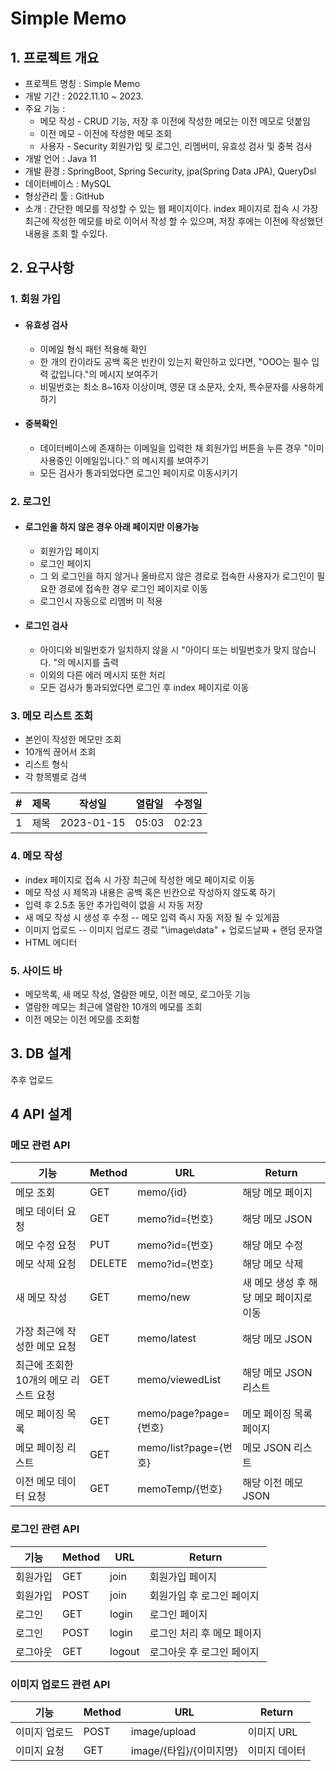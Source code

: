 # Simple Memo

## 1. 프로젝트 개요

- 프로젝트 명칭 : Simple Memo
- 개발 기간 : 2022.11.10 ~ 2023.
- 주요 기능 :
    - 메모 작성 - CRUD 기능, 저장 후 이전에 작성한 메모는 이전 메모로 덧붙임
    - 이전 메모 - 이전에 작성한 메모 조회
    - 사용자 - Security 회원가입 및 로그인, 리멤버미, 유효성 검사 및 중복 검사
- 개발 언어 : Java 11
- 개발 환경 : SpringBoot, Spring Security, jpa(Spring Data JPA), QueryDsl
- 데이터베이스 : MySQL
- 형상관리 툴 : GitHub
- 소개 : 간단한 메모를 작성할 수 있는 웹 페이지이다. index 페이지로 접속 시 가장 최근에 작성한 메모를 바로 이어서 작성 할 수 있으며, 저장 후에는 이전에 작성했던 내용을 조회 할 수있다. 

## 2. 요구사항

### 1. 회원 가입

-   #### 유효성 검사
    - 이메일 형식 패턴 적용해 확인
    - 한 개의 칸이라도 공백 혹은 빈칸이 있는지 확인하고 있다면, "OOO는 필수 입력 값입니다."의 메시지 보여주기
    - 비밀번호는 최소 8~16자 이상이며, 영문 대 소문자, 숫자, 특수문자를 사용하게 하기

-   #### 중복확인
    - 데이터베이스에 존재하는 이메일을 입력한 채 회원가입 버튼을 누른 경우 "이미 사용중인 이메일입니다." 의 메시지를 보여주기
    - 모든 검사가 통과되었다면 로그인 페이지로 이동시키기

### 2. 로그인

-   #### 로그인을 하지 않은 경우 아래 페이지만 이용가능

    - 회원가입 페이지
    - 로그인 페이지
    - 그 외 로그인을 하지 않거나 올바르지 않은 경로로 접속한 사용자가 로그인이 필요한 경로에 접속한 경우 로그인 페이지로 이동
    - 로그인시 자동으로 리멤버 미 적용

-   #### 로그인 검사 
    - 아이디와 비밀번호가 일치하지 않을 시 "아이디 또는 비밀번호가 맞지 않습니다. "의 메시지를 출력
    - 이외의 다른 에러 메시지 또한 처리
    - 모든 검사가 통과되었다면 로그인 후 index 페이지로 이동

### 3. 메모 리스트 조회

- 본인이 작성한 메모만 조회
- 10개씩 끊어서 조회
- 리스트 형식
- 각 항목별로 검색

|#|제목|작성일|열람일|수정일|
|-|----|-----|-----|-----|
|1|제목|2023-01-15|05:03|02:23|

### 4. 메모 작성

- index 페이지로 접속 시 가장 최근에 작성한 메모 페이지로 이동
- 메모 작성 시 제목과 내용은 공백 혹은 빈칸으로 작성하지 않도록 하기
- 입력 후 2.5초 동안 추가입력이 없을 시 자동 저장
- 새 메모 작성 시 생성 후 수정
-- 메모 입력 즉시 자동 저장 될 수 있게끔
- 이미지 업로드
-- 이미지 업로드 경로 "\image\data\" + 업로드날짜 + 랜덤 문자열
- HTML 에디터

### 5. 사이드 바
- 메모목록, 새 메모 작성, 열람한 메모, 이전 메모, 로그아웃 기능
- 열람한 메모는 최근에 열람한 10개의 메모를 조회
- 이전 메모는 이전 메모를 조회함

## 3. DB 설계

  추후 업로드 

## 4 API 설계

### 메모 관련 API
|기능|Method|URL|Return|
|---|------|----|-----|
|메모 조회|GET|memo/{id}|해당 메모 페이지
|메모 데이터 요청|GET|memo?id={번호}|해당 메모 JSON
|메모 수정 요청|PUT|memo?id={번호}|해당 메모 수정
|메모 삭제 요청|DELETE|memo?id={번호}|해당 메모 삭제
|새 메모 작성|GET|memo/new|새 메모 생성 후 해당 메모 페이지로 이동
|가장 최근에 작성한 메모 요청|GET|memo/latest|해당 메모 JSON
|최근에 조회한 10개의 메모 리스트 요청|GET|memo/viewedList|해당 메모 JSON 리스트
|메모 페이징 목록|GET|memo/page?page={번호}|메모 페이징 목록 페이지
|메모 페이징 리스트|GET|memo/list?page={번호}|메모 JSON 리스트
|이전 메모 데이터 요청|GET|memoTemp/{번호}|해당 이전 메모 JSON

### 로그인 관련 API
|기능|Method|URL|Return|
|---|------|----|-----|
|회원가입|GET|join|회원가입 페이지
|회원가입|POST|join|회원가입 후 로그인 페이지
|로그인|GET|login|로그인 페이지
|로그인|POST|login|로그인 처리 후 메모 페이지
|로그아웃|GET|logout|로그아웃 후 로그인 페이지

### 이미지 업로드 관련 API
|기능|Method|URL|Return|
|---|------|----|-----|
|이미지 업로드|POST|image/upload|이미지 URL
|이미지 요청|GET|image/{타입}/{이미지명}|이미지 데이터
